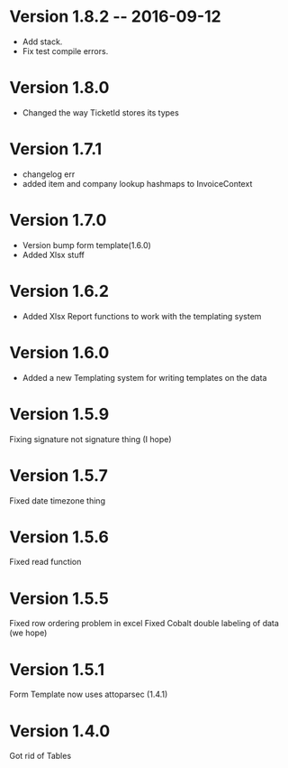 # Version 1.8.2 -- 2016-09-12
* Add stack.
* Fix test compile errors.

# Version 1.8.0
* Changed the way TicketId stores its types

# Version 1.7.1
* changelog err
* added item and company lookup hashmaps to InvoiceContext

# Version 1.7.0
* Version bump form template(1.6.0)
* Added Xlsx stuff

# Version 1.6.2
* Added Xlsx Report functions to work with the templating system

# Version 1.6.0
* Added a new Templating system for writing templates on the data

# Version 1.5.9
Fixing signature not signature thing (I hope)

# Version 1.5.7
Fixed date timezone thing

# Version 1.5.6
Fixed read function

# Version 1.5.5
Fixed row ordering problem in excel
Fixed Cobalt double labeling of data (we hope)

# Version 1.5.1
Form Template now uses attoparsec (1.4.1)

# Version 1.4.0
Got rid of Tables
